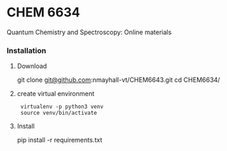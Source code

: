 # CHEM 6634 
Quantum Chemistry and Spectroscopy: Online materials

### Installation
1. Download
    
	git clone git@github.com:nmayhall-vt/CHEM6643.git
        cd CHEM6634/

2. create virtual environment
         
        virtualenv -p python3 venv
        source venv/bin/activate

3. Install

	pip install -r requirements.txt

